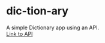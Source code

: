 # dic-tion-ary

A simple Dictionary app using an API.  
[Link to API ](https://www.twinword.com/api/word-dictionary.php#Consume-API)
